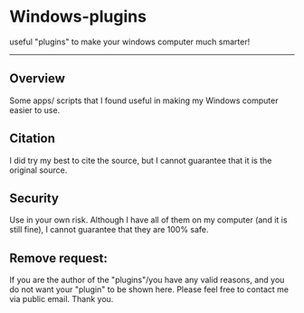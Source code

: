# Windows-plugins
useful "plugins" to make your windows computer much smarter!

---
## Overview
Some apps/ scripts that I found useful in making my Windows computer easier to use.

## Citation
I did try my best to cite the source, but I cannot guarantee that it is the original source.

## Security
Use in your own risk. Although I have all of them on my computer (and it is still fine), I cannot guarantee that they are 100% safe.

## Remove request:
If you are the author of the "plugins"/you have any valid reasons, and you do not want your "plugin" to be shown here. Please feel free to contact me via public email. Thank you.
